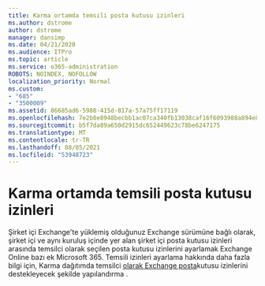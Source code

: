 ```yaml
---
title: Karma ortamda temsili posta kutusu izinleri
ms.author: dstrome
author: dstrome
manager: dansimp
ms.date: 04/21/2020
ms.audience: ITPro
ms.topic: article
ms.service: o365-administration
ROBOTS: NOINDEX, NOFOLLOW
localization_priority: Normal
ms.custom:
- "685"
- "3500009"
ms.assetid: 86685ad6-5988-415d-817a-57a75ff17119
ms.openlocfilehash: 7e2b8e8948becbb1ac07ca340fb13038caf16f6093988a894e85e0cefb8a64a4
ms.sourcegitcommit: b5f7da89a650d2915dc652449623c78be6247175
ms.translationtype: MT
ms.contentlocale: tr-TR
ms.lasthandoff: 08/05/2021
ms.locfileid: "53948723"
---
```

# <a name="delegated-mailbox-permissions-in-a-hybrid-environment"></a>Karma ortamda temsili posta kutusu izinleri

Şirket içi Exchange'te yüklemiş olduğunuz Exchange sürümüne bağlı olarak, şirket içi ve aynı kuruluş içinde yer alan şirket içi posta kutusu izinleri arasında temsilci olarak seçilen posta kutusu izinlerini ayarlamak Exchange Online bazı ek Microsoft 365. Temsili izinleri ayarlama hakkında daha fazla bilgi için, Karma dağıtımda temsilci [olarak Exchange posta](https://technet.microsoft.com/library/mt784505%28v=exchg.150%29.aspx)kutusu izinlerini destekleyecek şekilde yapılandırma .
  